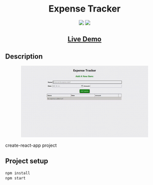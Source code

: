 ## <h1 align="center">Expense Tracker</h1>

<p align="center">
<img src="https://img.shields.io/badge/made%20by-Mráz Róbert-blue.svg" >
<img src="https://img.shields.io/github/languages/top/MrazRobert/react-expense-tracker.svg" >
</p>

<h2 align="center"><a href="https://mr85-react-expensetracker.netlify.app/">Live Demo</a></h2>

## Description

<p align="center">
<img src="./public/image/expense-tracker.gif" width="80%"></p>

<p>create-react-app project</p>

## Project setup

```
npm install
npm start
```